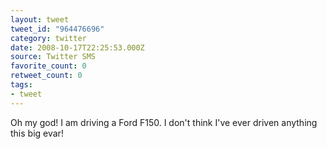 ```yaml
---
layout: tweet
tweet_id: "964476696"
category: twitter
date: 2008-10-17T22:25:53.000Z
source: Twitter SMS
favorite_count: 0
retweet_count: 0
tags:
- tweet
---
```


Oh my god! I am driving a Ford F150. I don't think I've ever driven anything this big evar!
